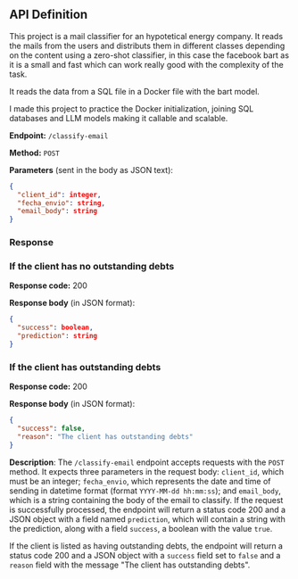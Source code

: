 ## API Definition

This project is a mail classifier for an hypotetical energy company. It reads the mails from the users and distributs them in different classes depending on the content using a zero-shot classifier, in this case the facebook bart as it is a small and fast which can work really good with the complexity of the task.

It reads the data from a SQL file in a Docker file with the bart model.

I made this project to practice the Docker initialization, joining SQL databases and LLM models making it callable and scalable.

**Endpoint:** `/classify-email` 

**Method:** `POST` 

**Parameters** (sent in the body as JSON text): 

``` json
{ 
  "client_id": integer, 
  "fecha_envio": string, 
  "email_body": string 
} 
```

### Response

### If the client has no outstanding debts

**Response code:** 200 

**Response body** (in JSON format): 

``` json
{ 
  "success": boolean,
  "prediction": string 
} 
```

### If the client has outstanding debts

**Response code:** 200

**Response body** (in JSON format): 

``` json
{ 
  "success": false,
  "reason": "The client has outstanding debts"
} 
```

**Description**: The `/classify-email` endpoint accepts requests with the `POST` method. 
It expects three parameters in the request body: 
`client_id`, which must be an integer; `fecha_envio`, which represents the date and time of sending in datetime format 
(format `YYYY-MM-dd hh:mm:ss`); and `email_body`, which is a string containing the body of the email 
to classify. If the request is successfully processed, the endpoint will return a status code 200 and a JSON object 
with a field named `prediction`, which will contain a string with the prediction, along with a field
`success`, a boolean with the value `true`.

If the client is listed as having outstanding debts, the endpoint will return a status code 200 and a JSON object
with a `success` field set to `false` and a `reason` field with the message "The client has outstanding debts".
